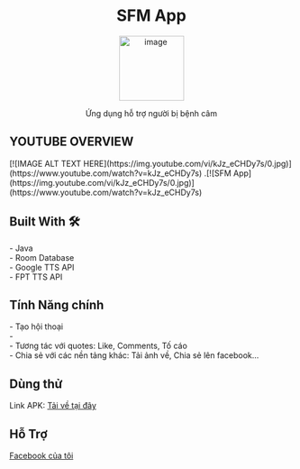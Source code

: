 <h1 style="text-align: center;">SFM App</h1>

<div style="text-align: center;">
  <img width="115" alt="image" src="https://github.com/user-attachments/assets/d41bc935-7078-4a35-9077-f71f9a9ad899">
</div>
<p style="text-align: center;">
  Ứng dụng hỗ trợ người bị bệnh câm
</p>
<h2>YOUTUBE OVERVIEW</h2>
[![IMAGE ALT TEXT HERE](https://img.youtube.com/vi/kJz_eCHDy7s/0.jpg)](https://www.youtube.com/watch?v=kJz_eCHDy7s)
.[![SFM App](https://img.youtube.com/vi/kJz_eCHDy7s/0.jpg)](https://www.youtube.com/watch?v=kJz_eCHDy7s)

<h2>Built With 🛠</h2>
<ul style="list-style: none; padding-left: 0;">
  <li>- Java</li>
  <li>- Room Database</li>
  <li>- Google TTS API</li>
  <li>- FPT TTS API</li>
</ul>


<h2>Tính Năng chính</h2>
<ul style="list-style: none; padding-left: 0;">
  <li>- Tạo hội thoại</li>
  <li>- </li>
  <li>- Tương tác với quotes: Like, Comments, Tố cáo</li>
  <li>- Chia sẻ với các nền tảng khác: Tải ảnh về, Chia sẻ lên facebook...</li>
</ul>

<h2>Dùng thử</h2>
<p>
  Link APK: <a href="https://drive.google.com/file/d/149VFyrcb_bjapK3KjTvuEBB93wjW43TW/view?usp=sharing">Tải về tại đây</a>
</p>

<h2>Hỗ Trợ</h2>
<p>
  <a href="https://www.facebook.com/namthatsungungoc" target="_blank">Facebook của tôi</a>
</p>
